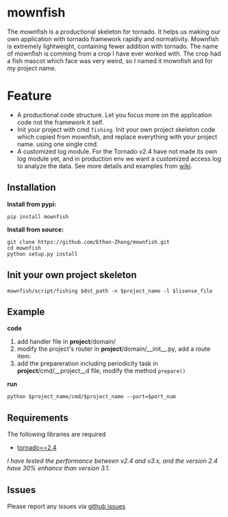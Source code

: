 mownfish
==========

The mownfish is a productional skeleton for tornado. It helps us making our own
application with tornado framework rapidly and normativity. Mownfish is
extremely lightweight, containing fewer addition with tornado.
The name of mownfish is comming from a crop I have ever worked with. The
crop had a fish mascot which face was very weird, so I named it mownfish and
for my project name.

Feature
==========

* A productional code structure. Let you focus more on the application code
  not the framework it self.
* Init your project with cmd `fishing`. Init your own project skeleton code which copied from mownfish, and replace everything with your project name. using one single cmd.
* A customized log module. For the Tornado v2.4 have not made its own log module yet, and in production env we want a customized access log to analyze the data. See more details and examples from [wiki](https://github.com/Ethan-Zhang/mownfish/wiki/Log).

Installation
------------
**Install from pypi:**

    pip install mownfish

**Install from source:**

    git clone https://github.com/Ethan-Zhang/mownfish.git
    cd mownfish
    python setup.py install

Init your own project skeleton
------------
    mownfish/script/fishing $dst_path -n $project_name -l $lisense_file

Example
------------

**code**

1. add handler file in __project__/domain/
2. modify the project's router in  __project__/domain/\_\_init\_\_.py, add a route item.
3. add the prepareration including periodicity task in __project__/cmd/__project__d file, modify the method `prepare()`

**run**

    python $project_name/cmd/$project_name --port=$port_num

Requirements
------------
The following libraries are required

* [tornado==2.4](http://github.com/facebook/tornado)

*I have tested the performance between v2.4 and v3.x, and the version 2.4 have 30% enhance than version 3.1.*

Issues
------

Please report any issues via [github issues](https://github.com/Ethan-Zhang/mownfish/issues)
